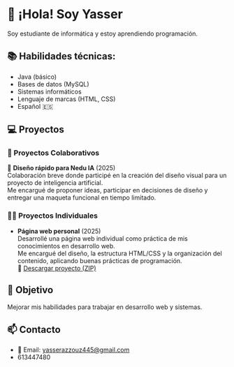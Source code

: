 # 👋 ¡Hola! Soy Yasser

Soy estudiante de informática y estoy aprendiendo programación.

## 📚 Habilidades técnicas:
- Java (básico)
- Bases de datos (MySQL)
- Sistemas informáticos
- Lenguaje de marcas (HTML, CSS)
- Español 🇪🇸

## 💻 Proyectos

### 🤝 Proyectos Colaborativos

🔹 **Diseño rápido para Nedu IA** (2025)  
Colaboración breve donde participé en la creación del diseño visual para un proyecto de inteligencia artificial.  
Me encargué de proponer ideas, participar en decisiones de diseño y entregar una maqueta funcional en tiempo limitado.

### 🧑‍💻 Proyectos Individuales

- **Página web personal** (2025)  
  Desarrollé una página web individual como práctica de mis conocimientos en desarrollo web.  
  Me encargué del diseño, la estructura HTML/CSS y la organización del contenido, aplicando buenas prácticas de programación.  
  🔗 [Descargar proyecto (ZIP)](https://github.com/user-attachments/files/20503215/YASSER_AZZOUZ.5.zip)

## 🎯 Objetivo

Mejorar mis habilidades para trabajar en desarrollo web y sistemas.

## 📫 Contacto

- 📧 Email: yasserazzouz445@gmail.com
- 613447480

